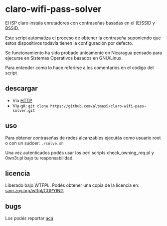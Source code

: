 claro-wifi-pass-solver
======================

El ISP claro instala enrutadores con contraseñas basadas en el (E)SSID y BSSID.

Este script automatiza el proceso de obtener la contraseña suponiendo que estos dispositivos todavía tienen la configuración por defecto.

Se funcionamiento ha sido probado únicamente en Nicaragua pensado para ejecurse en Sistemas Operativos basados en GNU/Linux.

Para entender como lo hace referirse a los comentarios en el código del script

descargar
---------

* Vía [HTTP](https://nodeload.github.com/altmas5/claro-wifi-pass-solver/zip/master)
* Vía git: ```git clone https://github.com/altmas5/claro-wifi-pass-solver.git```

uso
---
Para obtener contraseñas de redes alcanzables ejecutás como usuario root o con un sudoer:
    ```./solve.sh```

Una vez autenticados podés usar los perl scripts check_owning_req.pl y 0wn3r.pl bajo tu responsabilidad.

licencia
--------

Liberado bajo WTFPL.
Podés obtener una copia de la licencia en: [sam.zoy.org/wtfpl/COPYING](http://sam.zoy.org/wtfpl/COPYING)

bugs
----

Los podés reportar [acá](https://github.com/altmas5/claro-wifi-pass-solver/issues)
